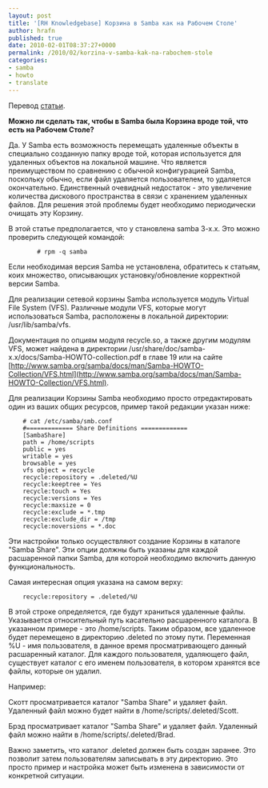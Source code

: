 ```yaml
---
layout: post
title: '[RH Knowledgebase] Корзина в Samba как на Рабочем Столе'
author: hrafn
published: true
date: 2010-02-01T08:37:27+0000
permalink: /2010/02/korzina-v-samba-kak-na-rabochem-stole
categories:
- samba
- howto
- translate
---
```


Перевод [статьи](http://kbase.redhat.com/faq/docs/DOC-4802).

**Можно ли сделать так, чтобы в Samba была Корзина вроде той, что есть на Рабочем Столе?**

Да. У Samba есть возможность перемещать удаленные объекты в специально
созданную папку вроде той, которая используется для удаленных объектов на
локальной машине. Что является преимуществом по сравнению с обычной
конфигурацией Samba, поскольку обычно, если файл удаляется пользователем, то
удаляется окончательно. Единственный очевидный недостаток - это увеличение
количества дискового пространства в связи с хранением удаленных файлов. Для
решения этой проблемы будет необходимо периодически очищать эту Корзину.

<!--more-->

В этой статье предполагается, что у становлена samba 3-x.x. Это можно
проверить следующей командой:

			# rpm -q samba

Если необходимая версия Samba не установлена, обратитесь к статьям, коих
множество, описывающих установку/обновление корректной версии Samba.

Для реализации сетевой корзины Samba используется модуль Virtual File System
(VFS). Различные модули VFS, которые могут использоваться Samba, расположены в
локальной директории: /usr/lib/samba/vfs.

Документация по опциям модуля recycle.so, а также другим модулям VFS, может
найдена в директории /usr/share/doc/samba-x.x/docs/Samba-HOWTO-collection.pdf
в главе 19 или на сайте [http://www.samba.org/samba/docs/man/Samba-HOWTO-Collection/VFS.html](http://www.samba.org/samba/docs/man/Samba-HOWTO-Collection/VFS.html).

Для реализации Корзины Samba необходимо просто отредактировать один из ваших
общих ресурсов, пример такой редакции указан ниже:

		# cat /etc/samba/smb.conf
		#============= Share Definitions =============
		[SambaShare]
		path = /home/scripts
		public = yes
		writable = yes
		browsable = yes
		vfs object = recycle
		recycle:repository = .deleted/%U
		recycle:keeptree = Yes
		recycle:touch = Yes
		recycle:versions = Yes
		recycle:maxsize = 0
		recycle:exclude = *.tmp
		recycle:exclude_dir = /tmp
		recycle:noversions = *.doc

Эти настройки только осуществляют создание Корзины в каталоге "Samba Share".
Эти опции должны быть указаны для каждой расшаренной папки Samba, для которой
необходимо включить данную функциональность.

Самая интересная опция указана на самом верху:

		recycle:repository = .deleted/%U

В этой строке определяется, где будут храниться удаленные файлы. Указывается
относительный путь касательно расшаренного каталога. В указанном примере - это
/home/scripts. Таким образом, все удаленное будет перемещено в директорию
.deleted по этому пути. Переменная %U - имя пользователя, в данное время
просматривающего данный расшаренный каталог. Для каждого пользователя,
удаляющего файл, существует каталог с его именем пользователя, в котором
хранятся все файлы, которые он удалил.

Например:

Скотт просматривается каталог "Samba Share" и удаляет файл. Удаленный файл
можно будет найти в /home/scripts/.deleted/Scott.

Брэд просматривает каталог "Samba Share" и удаляет файл. Удаленный файл можно
найти в /home/scripts/.deleted/Brad.

Важно заметить, что каталог .deleted должен быть создан заранее. Это позволит
затем пользователям записывать в эту директорию. Это просто пример и настройка
может быть изменена в зависимости от конкретной ситуации.

